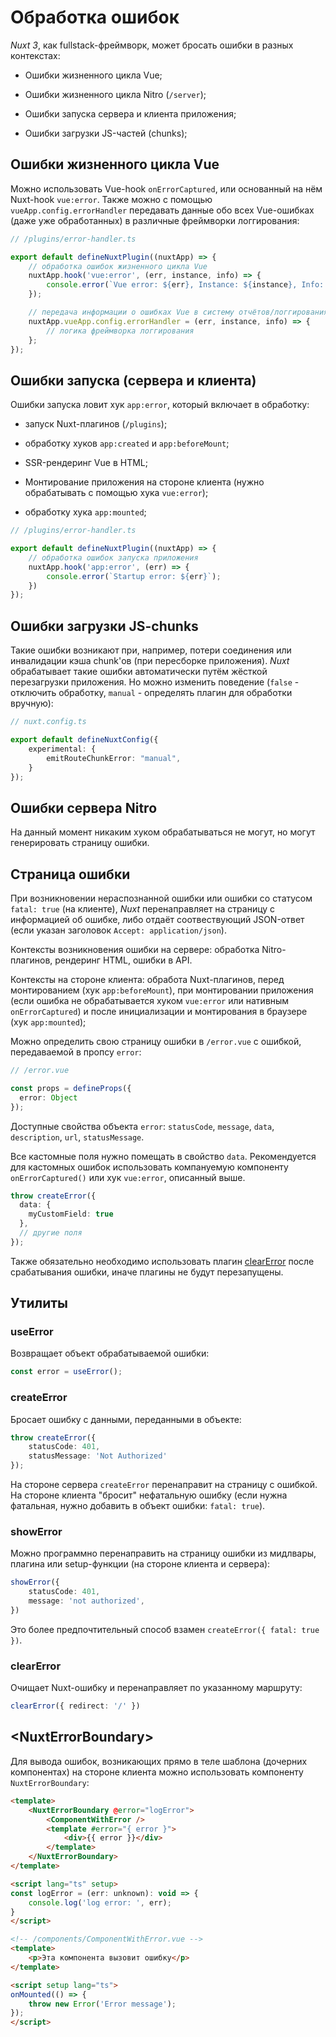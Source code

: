 # Обработка ошибок

_Nuxt 3_, как fullstack-фреймворк, может бросать ошибки в разных контекстах:

- Ошибки жизненного цикла Vue;

- Ошибки жизненного цикла Nitro (`/server`);

- Ошибки запуска сервера и клиента приложения;

- Ошибки загрузки JS-частей (chunks);

## Ошибки жизненного цикла Vue

Можно использовать Vue-hook `onErrorCaptured`, или основанный на нём Nuxt-hook `vue:error`. Также можно с помощью `vueApp.config.errorHandler` передавать данные обо всех Vue-ошибках (даже уже обработанных) в различные фреймворки логгирования:

```typescript
// /plugins/error-handler.ts

export default defineNuxtPlugin((nuxtApp) => {
    // обработка ошибок жизненного цикла Vue
    nuxtApp.hook('vue:error', (err, instance, info) => {
        console.error(`Vue error: ${err}, Instance: ${instance}, Info: ${info}`);
    });

    // передача информации о ошибках Vue в систему отчётов/логгирования
    nuxtApp.vueApp.config.errorHandler = (err, instance, info) => {
        // логика фреймворка логгирования
    };
});
```

## Ошибки запуска (сервера и клиента)

Ошибки запуска ловит хук `app:error`, который включает в обработку:

- запуск Nuxt-плагинов (`/plugins`);

- обработку хуков `app:created` и `app:beforeMount`;

- SSR-рендеринг Vue в HTML;

- Монтирование приложения на стороне клиента (нужно обрабатывать с помощью хука `vue:error`);

- обработку хука `app:mounted`;

```typescript
// /plugins/error-handler.ts

export default defineNuxtPlugin((nuxtApp) => {
    // обработка ошибок запуска приложения
    nuxtApp.hook('app:error', (err) => {
        console.error(`Startup error: ${err}`);
    })
});
```

## Ошибки загрузки JS-chunks

Такие ошибки возникают при, например, потери соединения или инвалидации кэша chunk'ов (при пересборке приложения). _Nuxt_ обрабатывает такие ошибки автоматически путём жёсткой перезагрузки приложения. Но можно изменить поведение (`false` - отключить обработку, `manual` - определять плагин для обработки вручную):

```typescript
// nuxt.config.ts

export default defineNuxtConfig({
    experimental: {
        emitRouteChunkError: "manual",
    }
});
```

## Ошибки сервера Nitro

На данный момент никаким хуком обрабатываться не могут, но могут генерировать страницу ошибки.

## Страница ошибки

При возникновении нераспознанной ошибки или ошибки со статусом `fatal: true` (на клиенте), _Nuxt_ перенаправляет на страницу с информацией об ошибке, либо отдаёт соотвествующий JSON-ответ (если указан заголовок `Accept: application/json`).

Контексты возникновения ошибки на сервере: обработка Nitro-плагинов, рендеринг HTML, ошибки в API.

Контексты на стороне клиента: обработа Nuxt-плагинов, перед монтированием (хук `app:beforeMount`), при монтировании приложения (если ошибка не обрабатывается хуком `vue:error` или нативным `onErrorCaptured`) и после инициализации и монтирования в браузере (хук `app:mounted`);

Можно определить свою страницу ошибки в `/error.vue` с ошибкой, передаваемой в пропсу `error`:

```typescript
// /error.vue

const props = defineProps({
  error: Object
});
```

Доступные свойства объекта `error`: `statusCode`, `message`, `data`, `description`, `url`, `statusMessage`.

Все кастомные поля нужно помещать в свойство `data`. Рекомендуется для кастомных ошибок использовать компануемую компоненту `onErrorCaptured()` или хук `vue:error`, описанный выше.

```typescript
throw createError({
  data: {
    myCustomField: true
  },
  // другие поля
});
```

Также обязательно необходимо использовать плагин [clearError](#clearerror) после срабатывания ошибки, иначе плагины не будут перезапущены.

## Утилиты

### useError

Возвращает объект обрабатываемой ошибки:

```typescript
const error = useError();
```

### createError

Бросает ошибку с данными, переданными в объекте:

```typescript
throw createError({
    statusCode: 401,
    statusMessage: 'Not Authorized'
});
```

На стороне сервера `createError` перенаправит на страницу с ошибкой. На стороне клиента "бросит" нефатальную ошибку (если нужна фатальная, нужно добавить в объект ошибки: `fatal: true`).

### showError

Можно программно перенаправить на страницу ошибки из мидлвары, плагина или setup-функции (на стороне клиента и сервера):

```typescript
showError({
    statusCode: 401,
    message: 'not authorized',
})
```

Это более предпочтительный способ взамен `createError({ fatal: true })`.

### clearError

Очищает Nuxt-ошибку и перенаправляет по указанному маршруту:

```typescript
clearError({ redirect: '/' })
```

## \<NuxtErrorBoundary\>

Для вывода ошибок, возникающих прямо в теле шаблона (дочерних компонентах) на стороне клиента можно использовать компоненту `NuxtErrorBoundary`:

```html
<template>
    <NuxtErrorBoundary @error="logError">
        <ComponentWithError />
        <template #error="{ error }">
            <div>{{ error }}</div>
        </template>
    </NuxtErrorBoundary>
</template>

<script lang="ts" setup>
const logError = (err: unknown): void => {
    console.log('log error: ', err);
}
</script>
```

```html
<!-- /components/ComponentWithError.vue -->
<template>
    <p>Эта компонента вызовит ошибку</p>
</template>

<script setup lang="ts">
onMounted(() => {
    throw new Error('Error message');
});
</script>
```
